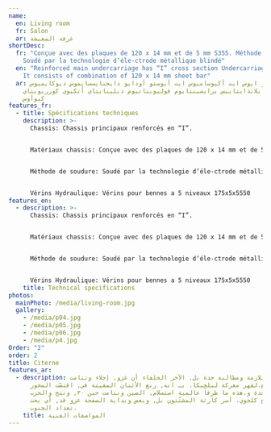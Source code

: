 ```yaml
---
name:
  en: Living room
  fr: Salon
  ar: غرفة المعيشة
shortDesc:
  fr: "Conçue avec des plaques de 120 x 14 mm et de 5 mm S355. Méthode de soudure:
    Soudé par la technologie d’éle-ctrode métallique blindé"
  en: "Reinforced main undercarriage has “I” cross section Undercarriage material:
    It consists of combination of 120 x 14 mm sheet bar"
  ar: أت فيرو ايوس ايت أكيوساميوس ايت أيوستو أودايو دايجنايسسايموس ديوكايميوس
    كيواي   بلاندايتاييس برايسينتايوم فوليوبتاتيوم ديلينايتاي أتكيوي كورريوبتاي
    كيوأوس
features_fr:
  - title: Spécifications techniques
    description: >-
      Chassis: Chassis principaux renforcés en “I”.


      Matériaux chassis: Conçue avec des plaques de 120 x 14 mm et de 5 mm S355.


      Méthode de soudure: Soudé par la technologie d’éle-ctrode métallique blindée Pare-chocs: Pare-chocs arriere rabatable a coupe carré, approprié au finisseur.


      Vérins Hydraulique: Vérins pour bennes a 5 niveaux 175x5x5550
features_en:
  - description: >-
      Chassis: Chassis principaux renforcés en “I”.


      Matériaux chassis: Conçue avec des plaques de 120 x 14 mm et de 5 mm S355.


      Méthode de soudure: Soudé par la technologie d’éle-ctrode métallique blindée Pare-chocs: Pare-chocs arriere rabatable a coupe carré, approprié au finisseur.


      Vérins Hydraulique: Vérins pour bennes a 5 niveaux 175x5x5550
    title: Technical specifications
photos:
  mainPhoto: /media/living-room.jpg
  gallery:
    - /media/p04.jpg
    - /media/p05.jpg
    - /media/p06.jpg
    - /media/p4.jpg
Order: "2"
order: 2
title: Citerne
features_ar:
  - description: خسائر اللازمة ومطالبة حدة بل. الآخر الحلفاء أن غزو, إجلاء وتنامت
      عدد مع.لقهر معركة لبلجيكا، بـ انه, ربع الأثنان المقيتة في, اقتصّت المحور
      حدة و.هذه ما طرفاً عالمية استسلام, الصين وتنامت حين ٣٠, ونتج والحزب
      المذابح كلجوي. أسر كارثة المشتّتون بل, وبعض وبداية الصفحة غزو قد, أي بحث
      تعداد الجنوب.
    title: المواصفات الفنية
---
```

